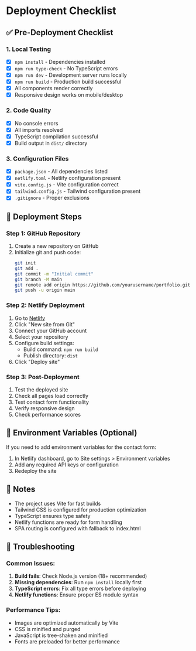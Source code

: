 # Deployment Checklist

## ✅ Pre-Deployment Checklist

### 1. Local Testing
- [x] `npm install` - Dependencies installed
- [x] `npm run type-check` - No TypeScript errors
- [x] `npm run dev` - Development server runs locally
- [x] `npm run build` - Production build successful
- [x] All components render correctly
- [x] Responsive design works on mobile/desktop

### 2. Code Quality
- [x] No console errors
- [x] All imports resolved
- [x] TypeScript compilation successful
- [x] Build output in `dist/` directory

### 3. Configuration Files
- [x] `package.json` - All dependencies listed
- [x] `netlify.toml` - Netlify configuration present
- [x] `vite.config.js` - Vite configuration correct
- [x] `tailwind.config.js` - Tailwind configuration present
- [x] `.gitignore` - Proper exclusions

## 🚀 Deployment Steps

### Step 1: GitHub Repository
1. Create a new repository on GitHub
2. Initialize git and push code:
   ```bash
   git init
   git add .
   git commit -m "Initial commit"
   git branch -M main
   git remote add origin https://github.com/yourusername/portfolio.git
   git push -u origin main
   ```

### Step 2: Netlify Deployment
1. Go to [Netlify](https://app.netlify.com/)
2. Click "New site from Git"
3. Connect your GitHub account
4. Select your repository
5. Configure build settings:
   - Build command: `npm run build`
   - Publish directory: `dist`
6. Click "Deploy site"

### Step 3: Post-Deployment
1. Test the deployed site
2. Check all pages load correctly
3. Test contact form functionality
4. Verify responsive design
5. Check performance scores

## 🔧 Environment Variables (Optional)

If you need to add environment variables for the contact form:

1. In Netlify dashboard, go to Site settings > Environment variables
2. Add any required API keys or configuration
3. Redeploy the site

## 📝 Notes

- The project uses Vite for fast builds
- Tailwind CSS is configured for production optimization
- TypeScript ensures type safety
- Netlify functions are ready for form handling
- SPA routing is configured with fallback to index.html

## 🐛 Troubleshooting

### Common Issues:
1. **Build fails**: Check Node.js version (18+ recommended)
2. **Missing dependencies**: Run `npm install` locally first
3. **TypeScript errors**: Fix all type errors before deploying
4. **Netlify functions**: Ensure proper ES module syntax

### Performance Tips:
- Images are optimized automatically by Vite
- CSS is minified and purged
- JavaScript is tree-shaken and minified
- Fonts are preloaded for better performance 